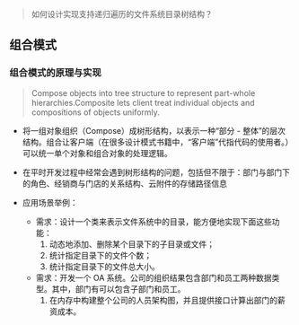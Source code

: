 > 如何设计实现支持递归遍历的文件系统目录树结构？
## 组合模式
### 组合模式的原理与实现
> Compose objects into tree structure to represent part-whole hierarchies.Composite lets client treat individual objects and compositions of objects uniformly.

- 将一组对象组织（Compose）成树形结构，以表示一种“部分 - 整体”的层次结构。组合让客户端（在很多设计模式书籍中，“客户端”代指代码的使用者。）可以统一单个对象和组合对象的处理逻辑。
- 在平时开发过程中经常会遇到树形结构的问题，包括但不限于：部门与部门下的角色、经销商与门店的关系结构、云附件的存储路径信息

- 应用场景举例：
  - 需求：设计一个类来表示文件系统中的目录，能方便地实现下面这些功能：
    1. 动态地添加、删除某个目录下的子目录或文件；
    2. 统计指定目录下的文件个数；
    3. 统计指定目录下的文件总大小。
  - 需求：开发一个 OA 系统。公司的组织结果包含部门和员工两种数据类型。其中，部门有可以包含子部门和员工。
    1. 在内存中构建整个公司的人员架构图，并且提供接口计算出部门的薪资成本。